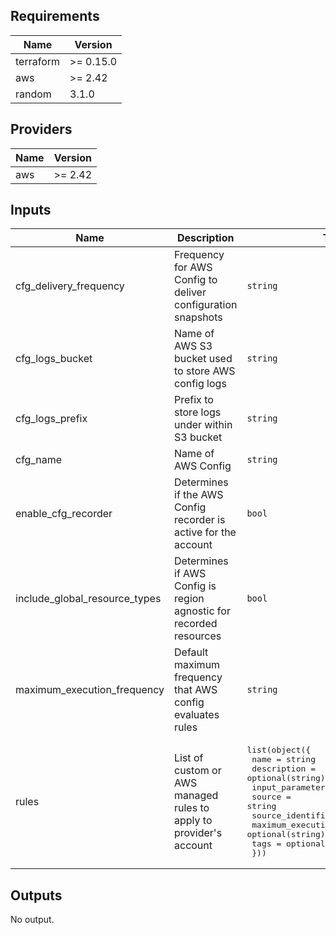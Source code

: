 ## Requirements

| Name | Version |
|------|---------|
| terraform | >= 0.15.0 |
| aws | >= 2.42 |
| random | 3.1.0 |

## Providers

| Name | Version |
|------|---------|
| aws | >= 2.42 |

## Inputs

| Name | Description | Type | Default | Required |
|------|-------------|------|---------|:--------:|
| cfg\_delivery\_frequency | Frequency for AWS Config to deliver configuration snapshots | `string` | `"Six_Hours"` | no |
| cfg\_logs\_bucket | Name of AWS S3 bucket used to store AWS config logs | `string` | `null` | no |
| cfg\_logs\_prefix | Prefix to store logs under within S3 bucket | `string` | `null` | no |
| cfg\_name | Name of AWS Config | `string` | `null` | no |
| enable\_cfg\_recorder | Determines if the AWS Config recorder is active for the account | `bool` | `true` | no |
| include\_global\_resource\_types | Determines if AWS Config is region agnostic for recorded resources | `bool` | `true` | no |
| maximum\_execution\_frequency | Default maximum frequency that AWS config evaluates rules | `string` | `"TwentyFour_Hours"` | no |
| rules | List of custom or AWS managed rules to apply to provider's account | <pre>list(object({<br>    name                        = string<br>    description                 = optional(string)<br>    input_parameters            = optional(string)<br>    source                      = string<br>    source_identifier           = string<br>    maximum_execution_frequency = optional(string)<br>    tags                        = optional(map(string))<br>  }))</pre> | `[]` | no |

## Outputs

No output.
